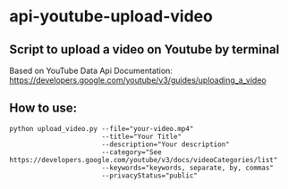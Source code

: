 # api-youtube-upload-video

## Script to upload a video on Youtube by terminal

Based on YouTube Data Api Documentation: <br>
https://developers.google.com/youtube/v3/guides/uploading_a_video

## How to use:

<pre><code>python upload_video.py --file="your-video.mp4" 
                       --title="Your Title" 
                       --description="Your description" 
                       --category="See https://developers.google.com/youtube/v3/docs/videoCategories/list"
                       --keywords="keywords, separate, by, commas"
                       --privacyStatus="public"
</code></pre>
